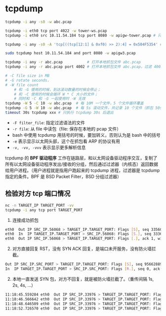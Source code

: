 # tcpdump

```sh
tcpdump -i any -s0 -w abc.pcap

tcpdump -i eth0 tcp port 4022 -w tower-ws.pcap
tcpdump -i eth0 src 10.11.54.184 tcp port 8080 -w apigw-tower.pcap # 只能抓到来源 IP 到目的端口的 tcp 包，看 http 的话没有响应

tcpdump -i any -s0 -A 'tcp[((tcp[12:1] & 0xf0) >> 2):4] = 0x504F5354' # 抓包 post http 请求

sudo tcpdump host 10.11.54.184 and port 8080 -w apigw3.pcap

tcpdump -i any -r abc.pcap           # 打开本地抓包文件 abc.pcap
tcpdump -i any -r abc.pcap port 4002 # 打开本地抓包文件 abc.pcap，过滤 4002 端口的包

# -C file size in MB
# -G rotate seconds，
# -W file count
    # 和 -G 使用的时候，到达滚动数量的时候会停止；
    # 和 -C 使用的时候会循环 W * C 大小的文件；
    # 同时和 -C 和 -G 一起使用时 -W 无效
tcpdump -W 5 -C 10 -w abc.pcap  # 每 10M 一个文件，5 个文件循环覆盖
tcpdump -G 5 -W 10 -w abc.pcap  # 每 5s 滚动文件，共记录 10 个文件（抓包 50s）
timeout 30s tcpdump xxx # 只执行 tcpdump 30s 后退出
```

- `-F filter_file`: 指定过滤语法的文件
- `-r file`: 从 file 中读包（file: 保存在本地的 pcap 文件）
- bash 中使用 tcpdump 用括号的时候，要加转义，否则认为是 bash 中的括号
- `-e` 表示显示以太网头部，这个在抓包看 ARP 的协议有用
- `-v, -vv, -vvv` 表示显示更多解析信息

tcpdump 的 **BPF 驱动程序** 工作在链路层，和以太网设备驱动程序交互，复制了所有以太网设备驱动程序发出/接收的分组，然后通过过滤器（内核态）返回数据给用户进程。（用户进程就是指用户跑起来的 tcpdump 进程，过滤器是 tcpdump 指定的条件。BPF 是 BSD Packet Filter，BSD 分组过滤器）

## 检验对方 tcp 端口情况

```sh
nc -n TARGET_IP TARGET_PORT -vv
tcpdump -i any tcp port TARGET_PORT
```

1. 连接成功抓包

```sh
eth0  Out IP SRC_IP.56068 > TARGET_IP.TARGET_PORT: Flags [S], seq 3356035023, win 65280, options [...], length 0
eth0  In  IP TARGET_IP.TARGET_PORT > SRC_IP.56068: Flags [S.], seq 3336135270, ack 3356035024, win 28960, options [...], length 0
eth0  Out IP SRC_IP.56068 > TARGET_IP.TARGET_PORT: Flags [.], ack 1, win 510, options [nop,nop,TS val 2197992212 ecr 2202783371], length 0
```

2. 对方直接回复 RST，没有 SYN ACK 回复，是端口未开服务，没有防火墙拦截。

```sh
Out IP SRC_IP.SRC_PORT > TARGET_IP.TARGET_PORT: Flags [S], seq 956628892, win 65280, options [...], length 0
In  IP TARGET_IP.TARGET_PORT > SRC_IP.SRC_PORT: Flags [R.], seq 0, ack 956628893, win 0, length 0
```

2. 本地一直发送 SYN 包，对方不回复，就是被防火墙拦截了。（重传间隔 1s, 2s, 4s, ...）

```sh
11:18:45.559284 eth0  Out IP SRC_IP.33976 > TARGET_IP.TARGET_PORT: Flags [S], seq 3344361667, win 65280, options [...], length 0
11:18:46.566642 eth0  Out IP SRC_IP.33976 > TARGET_IP.TARGET_PORT: Flags [S], seq 3344361667, win 65280, options [...], length 0
11:18:48.646509 eth0  Out IP SRC_IP.33976 > TARGET_IP.TARGET_PORT: Flags [S], seq 3344361667, win 65280, options [...], length 0
11:18:52.726570 eth0  Out IP SRC_IP.33976 > TARGET_IP.TARGET_PORT: Flags [S], seq 3344361667, win 65280, options [...], length 0
```
